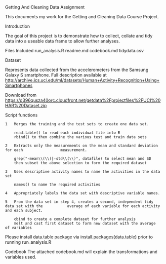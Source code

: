 Getting And Cleaning Data Assignment

This documents my work for the Getting and Cleaning Data Course Project. 


Introduction

The goal of this project is to demonstrate how to collect, collate and tidy data into a useable data frame to allow further analyses.

Files Included 
run_analysis.R
readme.md
codebook.md
tidydata.csv

Dataset

Represents data collected from the accelerometers from the Samsung Galaxy S smartphone. Full description available at http://archive.ics.uci.edu/ml/datasets/Human+Activity+Recognition+Using+Smartphones 

Download from 
https://d396qusza40orc.cloudfront.net/getdata%2Fprojectfiles%2FUCI%20HAR%20Dataset.zip

Script functions

	1	Merges the training and the test sets to create one data set.
	    
	    read.table() to read each individual file into R
	    rbind() to then combine the various test and train data sets
	    
	2	Extracts only the measurements on the mean and standard deviation for each 			       measurement.
	
	    grep("-mean\\(\\)|-std\\(\\)", datafile) to select mean and SD
	    then subset the above selection to form the required dataset
	
	3	Uses descriptive activity names to name the activities in the data set
	
	    names() to name the required activities
	
	4	Appropriately labels the data set with descriptive variable names.
	    
	5	From the data set in step 4, creates a second, independent tidy data set with the 			average of each variable for each activity and each subject.
	
	    cbind to create a complete dataset for further analysis
	    melt and cast first dataset to form new dataset with the average of variables

Please install data.table package via install.packages(data.table) prior to running run_analysis.R

Codebook
The attached codebook.md will explain the transformations and variables used. 
